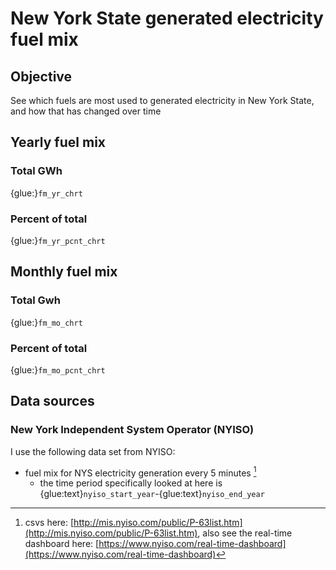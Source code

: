 # New York State generated electricity fuel mix

## Objective
See which fuels are most used to generated electricity in New York State, and how that has changed over time

## Yearly fuel mix
### Total GWh
{glue:}`fm_yr_chrt`
### Percent of total
{glue:}`fm_yr_pcnt_chrt`

## Monthly fuel mix
### Total Gwh
{glue:}`fm_mo_chrt`
### Percent of total
{glue:}`fm_mo_pcnt_chrt`


## Data sources
### New York Independent System Operator (NYISO)
I use the following data set from NYISO:
- fuel mix for NYS electricity generation every 5 minutes [^nyiso_fuel_mix]
  - the time period specifically looked at here is {glue:text}`nyiso_start_year`-{glue:text}`nyiso_end_year`



[^nyiso_fuel_mix]: csvs here: [http://mis.nyiso.com/public/P-63list.htm](http://mis.nyiso.com/public/P-63list.htm), also see the real-time dashboard here: [https://www.nyiso.com/real-time-dashboard](https://www.nyiso.com/real-time-dashboard)